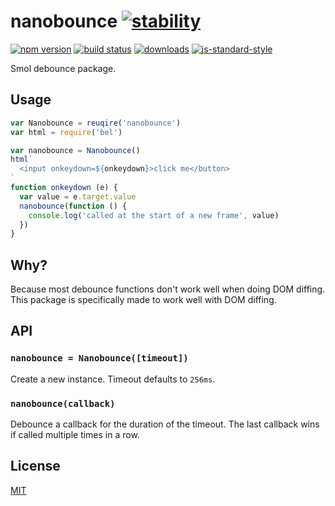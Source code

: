 # nanobounce [![stability][0]][1]
[![npm version][2]][3] [![build status][4]][5]
[![downloads][8]][9] [![js-standard-style][10]][11]

Smol debounce package.

## Usage
```js
var Nanobounce = reuqire('nanobounce')
var html = require('bel')

var nanobounce = Nanobounce()
html`
  <input onkeydown=${onkeydown}>click me</button>
`
function onkeydown (e) {
  var value = e.target.value
  nanobounce(function () {
    console.log('called at the start of a new frame', value)
  })
}
```

## Why?
Because most debounce functions don't work well when doing DOM diffing. This
package is specifically made to work well with DOM diffing.

## API
### `nanobounce = Nanobounce([timeout])`
Create a new instance. Timeout defaults to `256ms`.

### `nanobounce(callback)`
Debounce a callback for the duration of the timeout. The last callback wins if
called multiple times in a row.

## License
[MIT](https://tldrlegal.com/license/mit-license)

[0]: https://img.shields.io/badge/stability-experimental-orange.svg?style=flat-square
[1]: https://nodejs.org/api/documentation.html#documentation_stability_index
[2]: https://img.shields.io/npm/v/nanobounce.svg?style=flat-square
[3]: https://npmjs.org/package/nanobounce
[4]: https://img.shields.io/travis/yoshuawuyts/nanobounce/master.svg?style=flat-square
[5]: https://travis-ci.org/yoshuawuyts/nanobounce
[6]: https://img.shields.io/codecov/c/github/yoshuawuyts/nanobounce/master.svg?style=flat-square
[7]: https://codecov.io/github/yoshuawuyts/nanobounce
[8]: http://img.shields.io/npm/dm/nanobounce.svg?style=flat-square
[9]: https://npmjs.org/package/nanobounce
[10]: https://img.shields.io/badge/code%20style-standard-brightgreen.svg?style=flat-square
[11]: https://github.com/feross/standard
